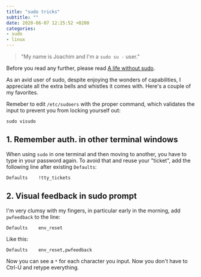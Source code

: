 ```yaml
---
title: "sudo tricks"
subtitle: ""
date: 2020-06-07 12:25:52 +0200
categories:
- sudo
- linux
---
```


> "My name is Joachim and I'm a `sudo su -` user."

Before you read any further, please read [A life without sudo](/2016/12/11/a-life-without-sudo/).

<!--more-->

As an avid user of sudo, despite enjoying the wonders of capabilities, I
appreciate all the extra bells and whistles it comes with.  Here's a couple
of my favorites.

Remeber to edit `/etc/sudoers` with the proper command, which validates the
input to prevent you from locking yourself out:

    sudo visudo

## 1. Remember auth. in other terminal windows

When using `sudo` in one terminal and then moving to another, you have to
type in your password again.  To avoid that and reuse your "ticket", add
the following line after existing `Defaults`:

    Defaults	!tty_tickets

## 2. Visual feedback in sudo prompt

I'm very clumsy with my fingers, in particular early in the morning, add
`pwfeedback` to the line:

    Defaults	env_reset
 
Like this:

    Defaults	env_reset,pwfeedback

Now you can see a `*` for each character you input.  Now you don't have
to Ctrl-U and retype everything.

